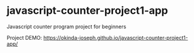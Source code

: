 # javascript-counter-project1-app
 Javascript counter program project for beginners 

 Project DEMO: https://okinda-joseph.github.io/javascript-counter-project1-app/
